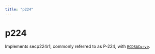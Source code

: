 ```yaml
---
title: "p224"
---
```


# p224

Implements secp224r1, commonly referred to as P-224, with [`ECDSACurve`](/reference/ecdsa/ECDSACurve).
